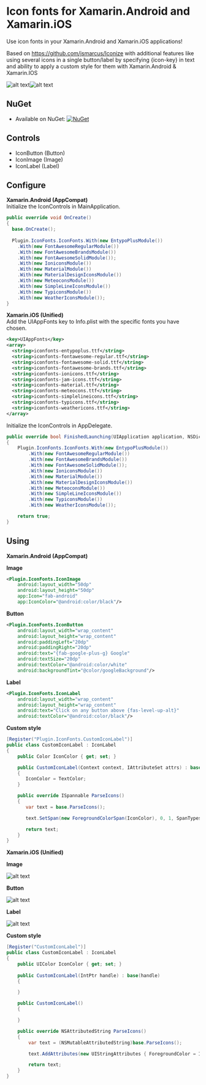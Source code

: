 # Icon fonts for Xamarin.Android and Xamarin.iOS

Use icon fonts in your Xamarin.Android and Xamarin.iOS applications!

Based on https://github.com/jsmarcus/Iconize with additional features like using several icons in a single button/label by specifying {icon-key} in text and ability to apply a custom style for them with Xamarin.Android & Xamarin.IOS

![alt text](https://raw.githubusercontent.com/ihorkaralash/Xamarin-Icon-Fonts/master/art/android.png)![alt text](https://raw.githubusercontent.com/ihorkaralash/Xamarin-Icon-Fonts/master/art/ios.png)

## NuGet
* Available on NuGet: [![NuGet](https://img.shields.io/nuget/v/IconFonts?label=NuGet)](https://www.nuget.org/packages/IconFonts/)

## Controls

* IconButton (Button)
* IconImage (Image)
* IconLabel (Label)

## Configure

**Xamarin.Android (AppCompat)**  
Initialize the IconControls in MainApplication.

```csharp
public override void OnCreate()
{
  base.OnCreate();
                
  Plugin.IconFonts.IconFonts.With(new EntypoPlusModule())
    .With(new FontAwesomeRegularModule())
    .With(new FontAwesomeBrandsModule())
    .With(new FontAwesomeSolidModule());
    .With(new IoniconsModule())
    .With(new MaterialModule())
    .With(new MaterialDesignIconsModule())
    .With(new MeteoconsModule())
    .With(new SimpleLineIconsModule())
    .With(new TypiconsModule())
    .With(new WeatherIconsModule());
}
```

**Xamarin.iOS (Unified)**  
Add the UIAppFonts key to Info.plist with the specific fonts you have chosen.

```xml
<key>UIAppFonts</key>
<array>
  <string>iconfonts-entypoplus.ttf</string>
  <string>iconfonts-fontawesome-regular.ttf</string>
  <string>iconfonts-fontawesome-solid.ttf</string>
  <string>iconfonts-fontawesome-brands.ttf</string>
  <string>iconfonts-ionicons.ttf</string>
  <string>iconfonts-jam-icons.ttf</string>
  <string>iconfonts-material.ttf</string>
  <string>iconfonts-meteocons.ttf</string>
  <string>iconfonts-simplelineicons.ttf</string>
  <string>iconfonts-typicons.ttf</string>
  <string>iconfonts-weathericons.ttf</string>
</array>
```
Initialize the IconControls in AppDelegate.

```csharp
public override bool FinishedLaunching(UIApplication application, NSDictionary launchOptions)
{
    Plugin.IconFonts.IconFonts.With(new EntypoPlusModule())
        .With(new FontAwesomeRegularModule())
        .With(new FontAwesomeBrandsModule())
        .With(new FontAwesomeSolidModule());
        .With(new IoniconsModule())
        .With(new MaterialModule())
        .With(new MaterialDesignIconsModule())
        .With(new MeteoconsModule())
        .With(new SimpleLineIconsModule())
        .With(new TypiconsModule())
        .With(new WeatherIconsModule());

    return true;
}
```

## Using

**Xamarin.Android (AppCompat)**

**Image**

```xml
<Plugin.IconFonts.IconImage
	android:layout_width="50dp"
	android:layout_height="50dp"
	app:Icon="fab-android"
	app:IconColor="@android:color/black"/>
```

**Button**

```xml
<Plugin.IconFonts.IconButton
	android:layout_width="wrap_content"
	android:layout_height="wrap_content"
	android:paddingLeft="20dp"
	android:paddingRight="20dp"
	android:text="{fab-google-plus-g} Google"
	android:textSize="20dp"
	android:textColor="@android:color/white"
	android:backgroundTint="@color/googleBackground"/>
```

**Label**

```xml
<Plugin.IconFonts.IconLabel
	android:layout_width="wrap_content"
	android:layout_height="wrap_content"
	android:text="Click on any button above {fas-level-up-alt}"
	android:textColor="@android:color/black"/>
```

**Custom style**

```csharp
[Register("Plugin.IconFonts.CustomIconLabel")]
public class CustomIconLabel : IconLabel
{
    public Color IconColor { get; set; }

    public CustomIconLabel(Context context, IAttributeSet attrs) : base(context, attrs)
    {
       IconColor = TextColor;
    }

    public override ISpannable ParseIcons()
    {
       var text = base.ParseIcons();

       text.SetSpan(new ForegroundColorSpan(IconColor), 0, 1, SpanTypes.ExclusiveInclusive);

       return text;
    }
}
```

**Xamarin.iOS (Unified)**  

**Image**

![alt text](https://raw.githubusercontent.com/ihorkaralash/Xamarin-Icon-Fonts/master/art/ios-image.png)

**Button**

![alt text](https://raw.githubusercontent.com/ihorkaralash/Xamarin-Icon-Fonts/master/art/ios-button.png)

**Label**

![alt text](https://raw.githubusercontent.com/ihorkaralash/Xamarin-Icon-Fonts/master/art/ios-label.png)

**Custom style**

```csharp
[Register("CustomIconLabel")]
public class CustomIconLabel : IconLabel
{
    public UIColor IconColor { get; set; }
	
    public CustomIconLabel(IntPtr handle) : base(handle)
    {

    }

    public CustomIconLabel()
    {

    }

    public override NSAttributedString ParseIcons()
    {
        var text = (NSMutableAttributedString)base.ParseIcons();

        text.AddAttributes(new UIStringAttributes { ForegroundColor = IconColor }, new NSRange(0, 1));

        return text;
    }
}
```

